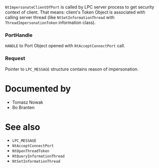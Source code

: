 `NtImpersonateClientOfPort` is called by LPC server process to get security context of client. That means: client's Token Object is associated with calling server thread (like `NtSetInformationThread` with `ThreadImpersonationToken` information class).

### PortHandle

`HANDLE` to Port Object opened with `NtAcceptConnectPort` call.

### Request

Pointer to `LPC_MESSAGE` structure contains reason of impersonation.

# Documented by

* Tomasz Nowak
* Bo Branten

# See also

* `LPC_MESSAGE`
* `NtAcceptConnectPort`
* `NtOpenThreadToken`
* `NtQueryInformationThread`
* `NtSetInformationThread`
